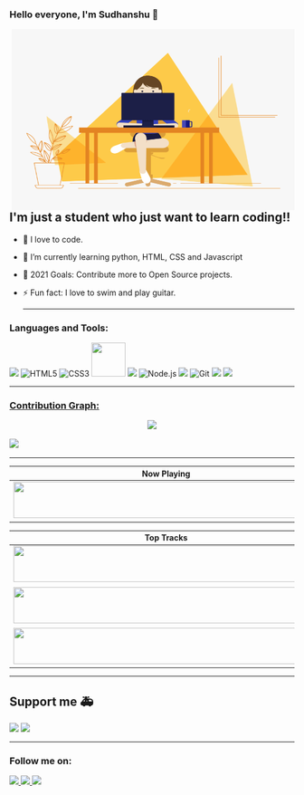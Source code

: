 ### Hello everyone, I'm Sudhanshu  👋
<img align="right" alt="GIF" src="https://github.com/sudhanshuprasad2002/sudhanshuprasad2002/blob/main/welcome.gif?raw=true" width="500" height="320" />

## I'm just a student who just want to learn coding!!

- 🔭 I love to code.
- 🌱 I’m currently learning python, HTML, CSS and Javascript
- 🥅 2021 Goals: Contribute more to Open Source projects.
- ⚡ Fun fact: I love to swim and play guitar.

  <HR>

### Languages and Tools:

<a align="left" alt="Visual Studio Code">  <img src="https://img.icons8.com/nolan/60/visual-studio-code-2019.png" />
<a align="left" alt="HTML5">  <img src="https://upload.wikimedia.org/wikipedia/commons/6/61/HTML5_logo_and_wordmark.svg" alt="HTML5" width="60" height="60"/>
<a align="left" alt="CSS3">  <img src="https://upload.wikimedia.org/wikipedia/commons/d/d5/CSS3_logo_and_wordmark.svg" alt="CSS3" width="60" height="60"/> 
<a align="left" alt="JavaScript">  <img src="https://i.ibb.co/bddG3Bn/icons8-javascript-logo-60-1.png" width="60" height="60"/>
<a align="left" alt="React">  <img src="https://img.icons8.com/clouds/70/000000/react.png"/>
<a align="left" alt="Node.js">  <img src="https://i.ibb.co/V2ttpDv/icons8-nodejs-60.png" alt="Node.js" width="60" height="60"/>
<a align="left" alt="MongoDB">  <img src="https://img.icons8.com/color/60/000000/mongodb.png"/>
<a align="left" alt="Git">  <img src="https://upload.wikimedia.org/wikipedia/commons/e/e0/Git-logo.svg" alt="Git" width="60" height="60"/>
<a align="left" alt="GitHub">  <img src="https://img.icons8.com/clouds/70/000000/github.png"/></a> 
<a align="left" alt="Heroku" target="_blank" href="http://heroku.com/"> <img src="https://i.ibb.co/kcjxdJ9/icons8-heroku-60.png" />

  
<HR>
  
### Contribution Graph:

<p align="center">
  <a href="https://github.com/sudhanshuprasad2002">
    <img src="https://github-readme-streak-stats.herokuapp.com?user=sudhanshuprasad2002&theme=radical&stroke=0BDCDD" />
  </a>
</p>
<a href="https://github.com/sudhandhuprasad2002"><img src="https://activity-graph.herokuapp.com/graph?username=sudhanshuprasad2002&bg_color=1F222E&color=F8D866&line=F85D7F&point=FFFFFF&hide_border=true" /></a>
 
<HR>                                                          

| Now Playing                                                                                                                    |
| ------------------------------------------------------------------------------------------------------------------------------ |
| <a href="https://spotify-now-playing-delta-black.vercel.app/now-playing?open"><img src="https://spotify-now-playing-delta-black.vercel.app/now-playing" width="540" height="64"></a> |


<table>
  <thead>
    <tr>
      <th>Top Tracks</th>
    </tr>
  </thead>
  <tbody>
    <tr>
      <td><a href="https://spotify-now-playing-delta-black.vercel.app/top-tracks?i=1&open"><img src="https://spotify-now-playing-delta-black.vercel.app/top-tracks?i=1" width="540" height="64"></a></td>
    </tr>
    <tr></tr> 
    <tr>
      <td><a href="https://spotify-now-playing-delta-black.vercel.app/top-tracks?i=2&open"><img src="https://spotify-now-playing-delta-black.vercel.app/top-tracks?i=2" width="540" height="64"></a></td>
    </tr>
    <tr></tr>
    <tr>
      <td><a href="https://spotify-now-playing-delta-black.vercel.app/top-tracks?i=3&open"><img src="https://spotify-now-playing-delta-black.vercel.app/top-tracks?i=3" width="540" height="64"></a></td>
    </tr>
  </tbody>
</table>

<HR>
  
## Support me 🚑
<a href="https://t.me/UCbotchannel"> <img src="https://img.shields.io/badge/Join-Telegram%20Channel-red.svg?logo=Telegram"></a>
<a href="https://t.me/ubuntu_coders"> <img src="https://img.shields.io/badge/Join-Telegram%20Group-blue.svg?logo=telegram"></a>

<HR>

### Follow me on:
<a align="left" href="https://twitter.com/">  <img src="https://img.icons8.com/fluent/48/000000/twitter.png" width="50px">
<a align="left" href="https://www.instagram.com">  <img src="https://img.icons8.com/fluent/48/000000/instagram-new.png" width="50px">
<a align="left" href="https://t.me/UCbotchannel">  <img src="https://img.icons8.com/fluent/48/000000/telegram-app.png" width="50px">

